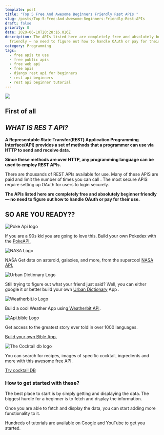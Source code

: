 ```yaml
---
template: post
title: "Top 5 Free And Awesome Beginners Friendly Rest APIs "
slug: /posts/Top-5-Free-And-Awesome-Beginners-Friendly-Rest-APIs
draft: false
priority: 0
date: 2020-06-10T20:28:16.016Z
description: The APIs listed here are completely free and absolutely beginner
  friendly — no need to figure out how to handle OAuth or pay for their use.
category: Programming
tags:
  - free apis to use
  - free public apis
  - free web api
  - free apis
  - django rest api for beginners
  - rest api beginners
  - rest api beginner tutorial
---
```

![](/media/api.jpg)

## First of all

## *WHAT IS RES T API?*

**A Representable State Transfer(REST) Application Programming Interface(API) provides a set of methods that a programmer can use via HTTP to send and receive data.**

**Since these methods are over HTTP, any programming language can be used to employ REST APIs.**

There are thousands of REST APIs available for use. Many of these APIS are paid and limit the number of times you can call . The most secure APIS require setting up OAuth for users to login securely.

**The APIs listed here are completely free and absolutely beginner friendly — no need to figure out how to handle OAuth or pay for their use.**

## SO ARE YOU READY??

![Poke Api logo](/media/download-1-.png)

If you are a 90s kid you are going to love this. Build your own Pokedex with the [PokeAPI.](https://pokeapi.co/)

![NASA Logo](/media/favicon-192.png)

NAŠA Get data on asteroid, galaxies, and more, from the supercool [NASA API.](https://api.nasa.gov/)

![Urban Dictionary Logo](/media/download-2-.png)

Still trying to figure out what your friend just said? Well, you can either google it or better build your own [Urban Dictionary](https://english.api.rakuten.net/community/api/urban-dictionary/details) App .

![Weatherbit.io  Logo](/media/download-3-.png)

Build a cool Weather App using[ Weatherbit API](https://www.weatherbit.io/).

![Api.bible Logo](/media/build-api-bible.png)

Get access to the greatest story ever told in over 1000 languages. 

[Build your own Bible App.](https://scripture.api.bible/)

![The Cocktail db logo](/media/jhbdwejd.jfif)

You can search for recipes, images of specific cocktail, ingredients and more with this awesome free API.

[Try cocktail DB](https://www.thecocktaildb.com/api.php)

### How to get started with these?

The best place to start is by simply getting and displaying the data. The biggest hurdle for a beginner is to fetch and display the information.

Once you are able to fetch and display the data, you can start adding more functionality to it.

Hundreds of tutorials are available on Google and YouTube to get you started.